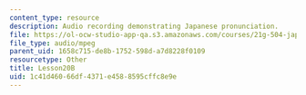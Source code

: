 ```yaml
---
content_type: resource
description: Audio recording demonstrating Japanese pronunciation.
file: https://ol-ocw-studio-app-qa.s3.amazonaws.com/courses/21g-504-japanese-iv-spring-2009/1c41d46066df4371e4588595cffc8e9e_Lesson20B.mp3
file_type: audio/mpeg
parent_uid: 1658c715-de8b-1752-598d-a7d8228f0109
resourcetype: Other
title: Lesson20B
uid: 1c41d460-66df-4371-e458-8595cffc8e9e
---
```


